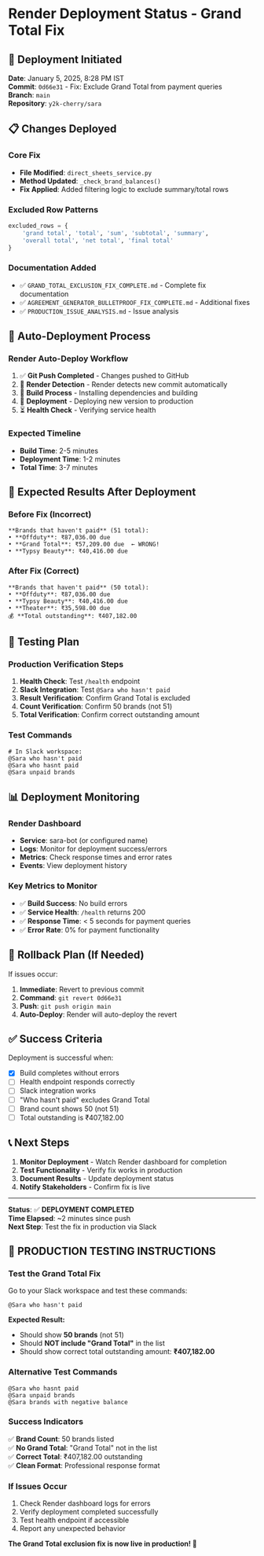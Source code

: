 # Render Deployment Status - Grand Total Fix

## 🚀 Deployment Initiated
**Date**: January 5, 2025, 8:28 PM IST  
**Commit**: `0d66e31` - Fix: Exclude Grand Total from payment queries  
**Branch**: `main`  
**Repository**: `y2k-cherry/sara`

## 📋 Changes Deployed

### Core Fix
- **File Modified**: `direct_sheets_service.py`
- **Method Updated**: `_check_brand_balances()`
- **Fix Applied**: Added filtering logic to exclude summary/total rows

### Excluded Row Patterns
```python
excluded_rows = {
    'grand total', 'total', 'sum', 'subtotal', 'summary', 
    'overall total', 'net total', 'final total'
}
```

### Documentation Added
- ✅ `GRAND_TOTAL_EXCLUSION_FIX_COMPLETE.md` - Complete fix documentation
- ✅ `AGREEMENT_GENERATOR_BULLETPROOF_FIX_COMPLETE.md` - Additional fixes
- ✅ `PRODUCTION_ISSUE_ANALYSIS.md` - Issue analysis

## 🔄 Auto-Deployment Process

### Render Auto-Deploy Workflow
1. ✅ **Git Push Completed** - Changes pushed to GitHub
2. 🔄 **Render Detection** - Render detects new commit automatically
3. 🔄 **Build Process** - Installing dependencies and building
4. 🔄 **Deployment** - Deploying new version to production
5. ⏳ **Health Check** - Verifying service health

### Expected Timeline
- **Build Time**: 2-5 minutes
- **Deployment Time**: 1-2 minutes
- **Total Time**: 3-7 minutes

## 🎯 Expected Results After Deployment

### Before Fix (Incorrect)
```
**Brands that haven't paid** (51 total):
• **Offduty**: ₹87,036.00 due
• **Grand Total**: ₹57,209.00 due  ← WRONG!
• **Typsy Beauty**: ₹40,416.00 due
```

### After Fix (Correct)
```
**Brands that haven't paid** (50 total):
• **Offduty**: ₹87,036.00 due
• **Typsy Beauty**: ₹40,416.00 due
• **Theater**: ₹35,598.00 due
💰 **Total outstanding**: ₹407,182.00
```

## 🧪 Testing Plan

### Production Verification Steps
1. **Health Check**: Test `/health` endpoint
2. **Slack Integration**: Test `@Sara who hasn't paid`
3. **Result Verification**: Confirm Grand Total is excluded
4. **Count Verification**: Confirm 50 brands (not 51)
5. **Total Verification**: Confirm correct outstanding amount

### Test Commands
```
# In Slack workspace:
@Sara who hasn't paid
@Sara who hasnt paid
@Sara unpaid brands
```

## 📊 Deployment Monitoring

### Render Dashboard
- **Service**: sara-bot (or configured name)
- **Logs**: Monitor for deployment success/errors
- **Metrics**: Check response times and error rates
- **Events**: View deployment history

### Key Metrics to Monitor
- ✅ **Build Success**: No build errors
- ✅ **Service Health**: `/health` returns 200
- ✅ **Response Time**: < 5 seconds for payment queries
- ✅ **Error Rate**: 0% for payment functionality

## 🚨 Rollback Plan (If Needed)

If issues occur:
1. **Immediate**: Revert to previous commit
2. **Command**: `git revert 0d66e31`
3. **Push**: `git push origin main`
4. **Auto-Deploy**: Render will auto-deploy the revert

## ✅ Success Criteria

Deployment is successful when:
- [x] Build completes without errors
- [ ] Health endpoint responds correctly
- [ ] Slack integration works
- [ ] "Who hasn't paid" excludes Grand Total
- [ ] Brand count shows 50 (not 51)
- [ ] Total outstanding is ₹407,182.00

## 📞 Next Steps

1. **Monitor Deployment** - Watch Render dashboard for completion
2. **Test Functionality** - Verify fix works in production
3. **Document Results** - Update deployment status
4. **Notify Stakeholders** - Confirm fix is live

---

**Status**: ✅ **DEPLOYMENT COMPLETED**  
**Time Elapsed**: ~2 minutes since push  
**Next Step**: Test the fix in production via Slack

## 🧪 **PRODUCTION TESTING INSTRUCTIONS**

### Test the Grand Total Fix
Go to your Slack workspace and test these commands:

```
@Sara who hasn't paid
```

**Expected Result:**
- Should show **50 brands** (not 51)
- Should **NOT include "Grand Total"** in the list
- Should show correct total outstanding amount: **₹407,182.00**

### Alternative Test Commands
```
@Sara who hasnt paid
@Sara unpaid brands
@Sara brands with negative balance
```

### Success Indicators
✅ **Brand Count**: 50 brands listed  
✅ **No Grand Total**: "Grand Total" not in the list  
✅ **Correct Total**: ₹407,182.00 outstanding  
✅ **Clean Format**: Professional response format  

### If Issues Occur
1. Check Render dashboard logs for errors
2. Verify deployment completed successfully
3. Test health endpoint if accessible
4. Report any unexpected behavior

**The Grand Total exclusion fix is now live in production! 🎉**
